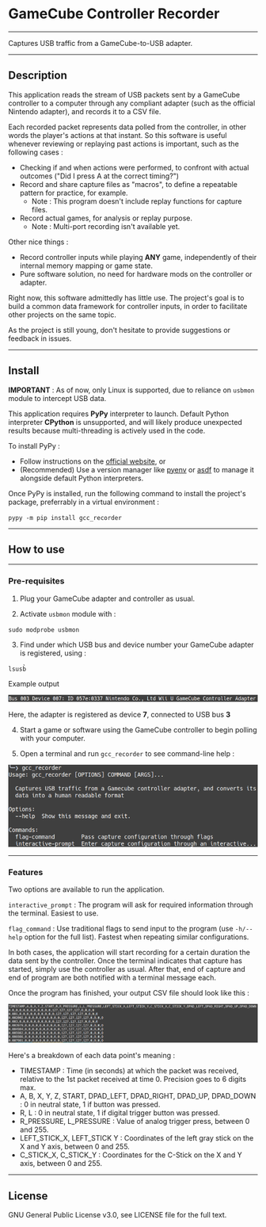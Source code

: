 # GameCube Controller Recorder

---

Captures USB traffic from a GameCube-to-USB adapter.

---


## Description

This application reads the stream of USB packets sent by a GameCube controller to a computer through any compliant adapter (such as the official Nintendo adapter), and records it to a CSV file.

Each recorded packet represents data polled from the controller, in other words the player's actions at that instant. So this software is useful whenever reviewing or replaying past actions is important, such as the following cases :

- Checking if and when actions were performed, to confront with actual outcomes ("Did I press A at the correct timing?")
- Record and share capture files as "macros", to define a repeatable pattern for practice, for example.
  - Note : This program doesn't include replay functions for capture files.
- Record actual games, for analysis or replay purpose.
  - Note : Multi-port recording isn't available yet.

Other nice things :

- Record controller inputs while playing **ANY** game, independently of their internal memory mapping or game state.
- Pure software solution, no need for hardware mods on the controller or adapter.

Right now, this software admittedly has little use. The project's goal is to build a common data framework for controller inputs, in order to facilitate other projects on the same topic.

As the project is still young, don't hesitate to provide suggestions or feedback in issues.

---

## Install

**IMPORTANT** : As of now, only Linux is supported, due to reliance on `usbmon` module to intercept USB data.

This application requires **PyPy** interpreter to launch. Default Python interpreter **CPython** is unsupported, and will likely produce unexpected results because multi-threading is actively used in the code.

To install PyPy :

- Follow instructions on the [official website](https://www.pypy.org/download.html), or
- (Recommended) Use a version manager like [pyenv](https://github.com/pyenv/pyenv) or [asdf](https://github.com/asdf-vm/asdf) to manage it alongside default Python interpreters.

Once PyPy is installed, run the following command to install the project's package, preferrably in a virtual environment :

`pypy -m pip install gcc_recorder`

---

## How to use

---

### Pre-requisites

1) Plug your GameCube adapter and controller as usual.

2) Activate `usbmon` module with :

`sudo modprobe usbmon`

3) Find under which USB bus and device number your GameCube adapter is registered, using :

`lsusb̀`

Example output

![lsusb excerpt](assets/lsusb_excerpt.png)

Here, the adapter is registered as device **7**, connected to USB bus **3**

4) Start a game or software using the GameCube controller to begin polling with your computer.

5) Open a terminal and run `gcc_recorder` to see command-line help :

![gcc_recorder help](assets/gcc_recorder_help.png)

---

### Features

Two options are available to run the application.

`interactive_prompt` : The program will ask for required information through the terminal. Easiest to use.

`flag_command` : Use traditional flags to send input to the program (use `-h/--help` option for the full list). Fastest when repeating similar configurations.

In both cases, the application will start recording for a certain duration the data sent by the controller. Once the terminal indicates that capture has started, simply use the controller as usual. After that, end of capture and end of program are both notified with a terminal message each.

Once the program has finished, your output CSV file should look like this :

![CSV output example](assets/csv_output_example.png)

Here's a breakdown of each data point's meaning :

- TIMESTAMP : Time (in seconds) at which the packet was received, relative to the 1st packet received at time 0. Precision goes to 6 digits max.
- A, B, X, Y, Z, START, DPAD\_LEFT, DPAD\_RIGHT, DPAD\_UP, DPAD\_DOWN : 0 in neutral state, 1 if button was pressed.
- R, L : 0 in neutral state, 1 if digital trigger button was pressed.
- R\_PRESSURE, L\_PRESSURE : Value of analog trigger press, between 0 and 255.
- LEFT\_STICK\_X, LEFT\_STICK Y : Coordinates of the left gray stick on the X and Y axis, between 0 and 255.
- C\_STICK\_X, C\_STICK\_Y : Coordinates for the C-Stick on the X and Y axis, between 0 and 255.

---

## License

GNU General Public License v3.0, see LICENSE file for the full text.
